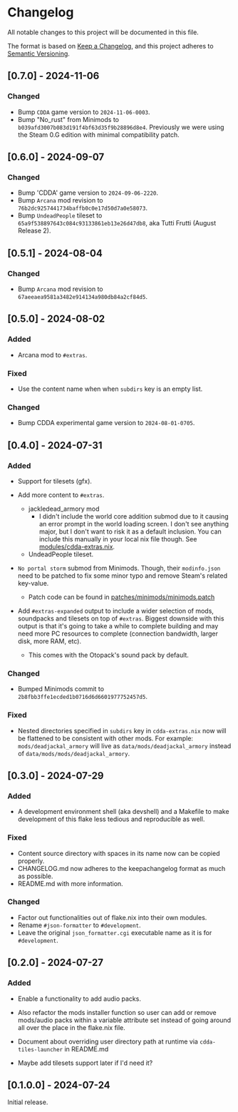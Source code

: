 # Changelog

All notable changes to this project will be documented in this file.

The format is based on [Keep a Changelog](https://keepachangelog.com/en/1.1.0/),
and this project adheres to [Semantic Versioning](https://semver.org/spec/v2.0.0.html).

## [0.7.0] - 2024-11-06

### Changed

- Bump `CDDA` game version to `2024-11-06-0003`.
- Bump "No_rust" from Minimods to `b039afd3007b083d191f4bf63d35f9b28896d8e4`. Previously we were using the Steam 0.G edition with minimal compatibility patch.

## [0.6.0] - 2024-09-07

### Changed

- Bump 'CDDA' game version to `2024-09-06-2220`.
- Bump `Arcana` mod revision to `76b2dc9257441734baffb0c0e17d50d7a0e58073`.
- Bump `UndeadPeople` tileset to `65a9f538897643c084c93133861eb13e26d47db8`, aka Tutti Frutti (August Release 2).

## [0.5.1] - 2024-08-04

### Changed

- Bump `Arcana` mod revision to `67aeeaea9581a3482e914134a980db84a2cf84d5`.


## [0.5.0] - 2024-08-02

### Added

- Arcana mod to `#extras`.

### Fixed

- Use the content name when when `subdirs` key is an empty list.

### Changed

- Bump CDDA experimental game version to `2024-08-01-0705`.


## [0.4.0] - 2024-07-31

### Added

- Support for tilesets (gfx).

- Add more content to `#extras`.
    - jackledead_armory mod 
        - I didn't include the world core addition submod due to
          it causing an error prompt in the world loading screen.
          I don't see anything major, but I don't want to risk it as a default
          inclusion.
          You can include this manually in your local nix file though.
          See [modules/cdda-extras.nix](/modules/cdda-extras.nix).
    - UndeadPeople tileset.

- `No portal storm` submod from Minimods. Though, their `modinfo.json` need to be
patched to fix some minor typo and remove Steam's related key-value.
    - Patch code can be found in 
    [patches/minimods/minimods.patch](/patches/minimods/minimods.patch)

- Add `#extras-expanded` output to include a wider selection of mods, soundpacks and tilesets
on top of `#extras`. Biggest downside with this output is that it's going to take a
while to complete building and may need more PC resources to complete (connection bandwidth, larger disk,
more RAM, etc).
    - This comes with the Otopack's sound pack by default.

### Changed

- Bumped Minimods commit to `2b8fbb3ffe1ecded1b0716d6d6601977752457d5`.


### Fixed

- Nested directories specified in `subdirs` key in `cdda-extras.nix` now will
be flattened to be consistent with other mods. 
For example: `mods/deadjackal_armory`
will live as `data/mods/deadjackal_armory` instead of `data/mods/mods/deadjackal_armory`.


## [0.3.0] - 2024-07-29

### Added
- A development environment shell (aka devshell) and a Makefile to make development of this flake less tedious and reproducible as well.

### Fixed
- Content source directory with spaces in its name now can be copied properly.
- CHANGELOG.md now adheres to the keepachangelog format as much as possible.
- README.md with more information.

### Changed
- Factor out functionalities out of flake.nix into their own modules.
- Rename `#json-formatter` to `#development`.
- Leave the original `json_formatter.cgi` executable name as it is for 
`#development`.


## [0.2.0] - 2024-07-27

### Added
- Enable a functionality to add audio packs.
- Also refactor the mods installer function so user can add or remove 
mods/audio packs within a variable attribute set instead of going around all over
the place in the flake.nix file.
- Document about overriding user directory path at runtime via 
`cdda-tiles-launcher` in README.md

- Maybe add tilesets support later if I'd need it?

## [0.1.0.0] - 2024-07-24

Initial release.

